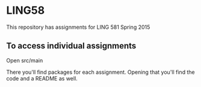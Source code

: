 # LING58
This repository has assignments for LING 581 Spring 2015

To access individual assignments
---------------------------------

Open src/main

There you'll find packages for each assignment.  Opening that you'll find the code and a README as well.
